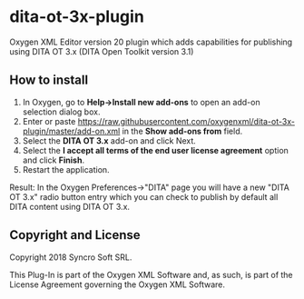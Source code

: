 # dita-ot-3x-plugin
Oxygen XML Editor version 20 plugin which adds capabilities for publishing using DITA OT 3.x (DITA Open Toolkit version 3.1)

How to install
--------------
1. In Oxygen, go to **Help->Install new add-ons** to open an add-on selection dialog box.
2. Enter or paste https://raw.githubusercontent.com/oxygenxml/dita-ot-3x-plugin/master/add-on.xml in the **Show add-ons from** field.
3. Select the **DITA OT 3.x** add-on and click Next.
4. Select the **I accept all terms of the end user license agreement** option and click **Finish**.
5. Restart the application.

Result: In the Oxygen Preferences->"DITA" page you will have a new "DITA OT 3.x" radio button entry which you can check to publish by default all DITA content using DITA OT 3.x.

Copyright and License
---------------------
Copyright 2018 Syncro Soft SRL.

This Plug-In is part of the Oxygen XML Software and, as such, is part of the License Agreement 
governing the Oxygen XML Software. 
